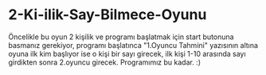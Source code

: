 # 2-Ki-ilik-Say-Bilmece-Oyunu
Öncelikle bu oyun 2 kişilik ve programı başlatmak için start butonuna basmanız gerekiyor, programı başlatınca "1.Oyuncu Tahmini" yazısının altına oyuna ilk kim başlıyor ise o kişi bir sayı girecek, ilk kişi 1-10 arasında sayı girdikten sonra 2.oyuncu girecek. Programımız bu kadar. :)
